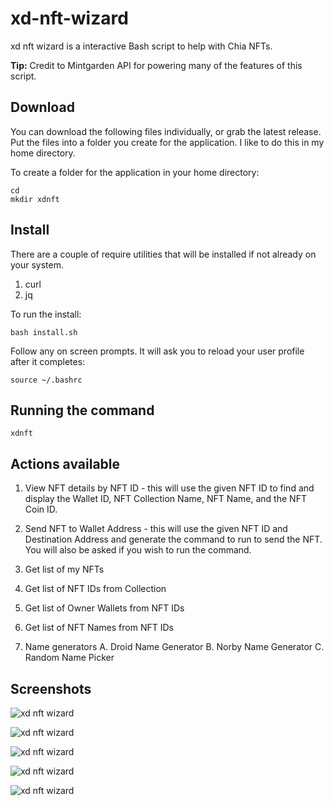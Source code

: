 # xd-nft-wizard
xd nft wizard is a interactive Bash script to help with Chia NFTs. 

**Tip:** Credit to Mintgarden API for powering many of the features of this script.

## Download
You can download the following files individually, or grab the latest release. Put the files into
a folder you create for the application. I like to do this in my home directory.

To create a folder for the application in your home directory:
```
cd
mkdir xdnft
```

## Install
There are a couple of require utilities that will be installed if not already on your system.
1. curl
2. jq

To run the install:
```
bash install.sh
```

Follow any on screen prompts. It will ask you to reload your user profile after it completes:
```
source ~/.bashrc
```

## Running the command
```
xdnft
```

## Actions available
1. View NFT details by NFT ID - this will use the given NFT ID to find and display the Wallet ID,
   NFT Collection Name, NFT Name, and the NFT Coin ID.

2. Send NFT to Wallet Address - this will use the given NFT ID and Destination Address and generate
   the command to run to send the NFT. You will also be asked if you wish to run the command.

3. Get list of my NFTs

4. Get list of NFT IDs from Collection

5. Get list of Owner Wallets from NFT IDs

6. Get list of NFT Names from NFT IDs

7. Name generators
   A. Droid Name Generator
   B. Norby Name Generator
   C. Random Name Picker

## Screenshots

![xd nft wizard](https://xchdev.com/images/xd-nft-wizard_1.png)

![xd nft wizard](https://xchdev.com/images/xd-nft-wizard_2.png)

![xd nft wizard](https://xchdev.com/images/xd-nft-wizard_3.png)

![xd nft wizard](https://xchdev.com/images/xd-nft-wizard_4.png)

![xd nft wizard](https://xchdev.com/images/xd-nft-wizard_5.png)
